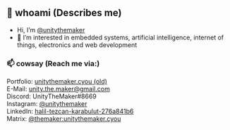 ## 👋 whoami (Describes me)
- Hi, I’m [@unitythemaker](https://github.com/unitythemaker)
- 👀 I’m interested in embedded systems, artificial intelligence, internet of things, electronics and web development

### 📫 cowsay (Reach me via:)
Portfolio: <a href="https://unitythemaker.cyou/">unitythemaker.cyou (old)</a><br />
E-Mail: unity.the.maker@gmail.com<br/>
Discord: UnityTheMaker#8669<br/>
Instagram: <a href="https://www.instagram.com/unitythemaker/">@unitythemaker</a><br/>
LinkedIn: <a href="https://www.linkedin.com/in/halil-tezcan-karabulut-276a841b6/">halil-tezcan-karabulut-276a841b6</a><br />
Matrix: <a href="https://matrix.to/#/@themaker:unitythemaker.cyou">@themaker:unitythemaker.cyou</a><br />


<!---
- 🌱 I’m currently learning 
- 💞️ I’m looking to collaborate on ...
--->
